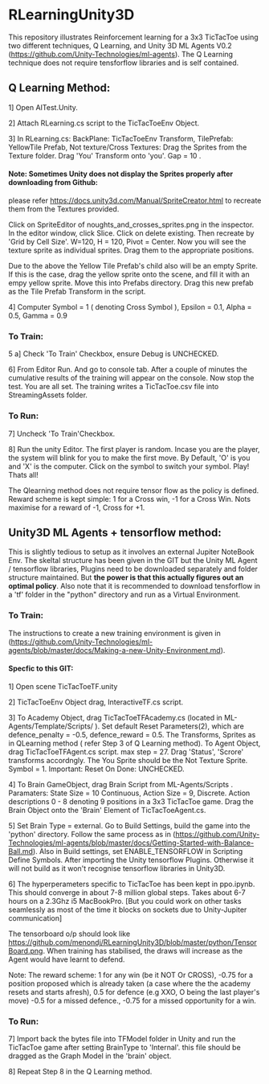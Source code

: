 # RLearningUnity3D

This repository illustrates Reinforcement learning for a 3x3 TicTacToe using two different techniques, Q Learning, and  Unity 3D ML Agents V0.2 (https://github.com/Unity-Technologies/ml-agents). The Q Learning technique does not require tensforflow libraries and is self contained.

## Q Learning Method:
1] Open AITest.Unity. 

2] Attach RLearning.cs script to the TicTacToeEnv Object. 

3] In RLearning.cs: BackPlane: TicTacToeEnv Transform, TilePrefab: YellowTile Prefab, Not texture/Cross Textures: Drag the Sprites from the Texture folder. Drag 'You' Transform onto 'you'. Gap = 10 . 
#### Note: Sometimes Unity does not display the Sprites properly after downloading from Github:
please refer https://docs.unity3d.com/Manual/SpriteCreator.html to recreate them from the Textures provided. 

Click on SpriteEditor of noughts_and_crosses_sprites.png in the inspector. In the editor window, click Slice. Click on delete existing. Then recreate by 'Grid by Cell Size'. W=120, H = 120, Pivot = Center. Now you will see the texture sprite as individual sprites. Drag them to the appropriate positions.  


Due to the above the Yellow Tile Prefab's child also will be an empty Sprite. If this is the case, drag the yellow sprite onto the scene, and fill it with an empy yellow sprite. Move this into Prefabs directory. Drag this new prefab as the Tile Prefab Transform in the script.


4] Computer Symbol = 1 ( denoting Cross Symbol ), Epsilon = 0.1, Alpha = 0.5, Gamma = 0.9

### To Train:
5 a] Check 'To Train' Checkbox, ensure Debug is UNCHECKED.

6] From Editor Run. And go to console tab. After a couple of minutes the cumulative results of the training will appear on the console. Now stop the test. You are all set. The training writes a TicTacToe.csv file into StreamingAssets folder.


### To Run:
7] Uncheck 'To Train'Checkbox.

8] Run the unity Editor. The first player is random. Incase you are the player, the system will blink for you to make the first move. By Default, 'O' is you and 'X' is the computer. Click on the symbol to switch your symbol. Play! Thats all!


The Qlearning method does not require tensor flow as the policy is defined.
Reward scheme is kept simple: 1 for a Cross win, -1 for a Cross Win. Nots maximise for a reward of -1, Cross for +1.

## Unity3D ML Agents + tensorflow method:
This is slightly tedious to setup as it involves an external Jupiter NoteBook Env. The skeltal structure has been given in the GIT but the Unity ML Agent / tensorflow libraries, Plugins need to be downloaded separately and folder structure maintained. But **the power is that this actually figures out an optimal policy**. Also note that it is recommended to download tensforflow in a 'tf' folder in the "python" directory  and run as a Virtual Environment. 

### To Train:
The instructions to create a new training environment is given in (https://github.com/Unity-Technologies/ml-agents/blob/master/docs/Making-a-new-Unity-Environment.md). 

#### Specfic to this GIT:

1] Open scene TicTacToeTF.unity

2] TicTacToeEnv Object drag, InteractiveTF.cs script.

3] To Academy Object, drag TicTacToeTFAcademy.cs (located in ML-Agents/Template/Scripts/ ). Set default Reset Parameters(2), which are defence_penalty = -0.5, defence_reward = 0.5. The Transforms, Sprites as in QLearning method ( refer Step 3 of Q Learning method). To Agent Object, drag TicTacToeTFAgent.cs script. max step = 27. Drag 'Status', 'Scrore' transforms accordngly. The You Sprite should be the Not Texture Sprite. Symbol = 1. Important: Reset On Done: UNCHECKED.

4] To Brain GameObject, drag Brain Script from ML-Agents/Scripts . Paramaters: State Size = 10 Continuous, Action Size = 9, Discrete. Action descriptions 0 - 8 denoting 9 positions in a 3x3 TicTacToe game. Drag the Brain Object onto the 'Brain' Element of TicTacToeAgent.cs. 

5] Set Brain Type = external. Go to Build Settings, build the game into the 'python' directory. Follow the same process as in (https://github.com/Unity-Technologies/ml-agents/blob/master/docs/Getting-Started-with-Balance-Ball.md). Also in Build settings, set ENABLE_TENSORFLOW in Scripting Define Symbols. After importing the Unity tensorflow Plugins. Otherwise it will not build as it won't recognise tensorflow libraries in Unity3D.

6] The hyperperameters specific to TicTacToe has been kept in ppo.ipynb. This should converge in about 7-8 million global steps. Takes about 6-7 hours on a 2.3Ghz i5 MacBookPro. [But you could work on other tasks seamlessly as most of the time it blocks on sockets due to Unity-Jupiter communication]

The tensorboard o/p should look like https://github.com/menondj/RLearningUnity3D/blob/master/python/TensorBoard.png. When training has stabilised, the draws will increase as the Agent would have learnt to defend.

Note: The reward scheme: 1 for any win (be it NOT Or CROSS), -0.75 for a position proposed which is already taken (a case where the the academy resets and starts afresh), 0.5 for defence (e.g XXO, O being the last player's move) -0.5 for a missed defence., -0.75 for a missed opportunity for a win.


### To Run:
7] Import back the bytes file into TFModel folder in Unity and run the TicTacToe game after setting BrainType to 'Internal'. this file should be dragged as the Graph Model in the 'brain' object. 

8] Repeat Step 8 in the Q Learning method. 










